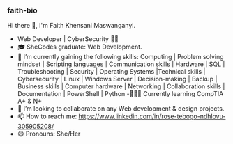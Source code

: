 ### faith-bio
 
Hi there 👋, I'm Faith Khensani Maswanganyi.


- Web Developer | CyberSecurity 👩‍💻
- 🎓 SheCodes graduate: Web Development.
- 🔭 I’m currently gaining the following skills: Computing | Problem solving mindset | Scripting languages | Communication skills | Hardware | SQL | Troubleshooting | Security | Operating Systems |Technical skills | 
     Cybersecurity | Linux | Windows Server | Decision-making | Backup | Business skills | Computer hardware | Networking | Collaboration skills | Documentation | PowerShell | Python
-👩🏽‍💻 Currently learning CompTIA A+ & N+
- 👯 I’m looking to collaborate on any Web development & design projects.
- 📫 How to reach me: https://www.linkedin.com/in/rose-tebogo-ndhlovu-305905208/
- 😄 Pronouns: She/Her


